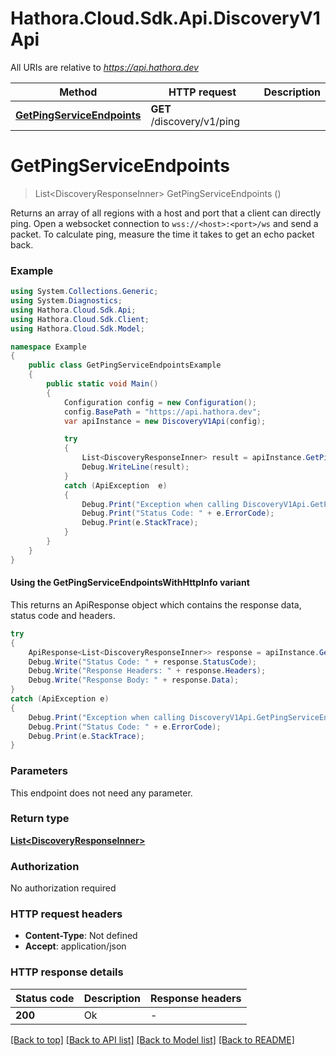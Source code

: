 # Hathora.Cloud.Sdk.Api.DiscoveryV1Api

All URIs are relative to *https://api.hathora.dev*

| Method | HTTP request | Description |
|--------|--------------|-------------|
| [**GetPingServiceEndpoints**](DiscoveryV1Api.md#getpingserviceendpoints) | **GET** /discovery/v1/ping |  |

<a name="getpingserviceendpoints"></a>
# **GetPingServiceEndpoints**
> List&lt;DiscoveryResponseInner&gt; GetPingServiceEndpoints ()



Returns an array of all regions with a host and port that a client can directly ping. Open a websocket connection to `wss://<host>:<port>/ws` and send a packet. To calculate ping, measure the time it takes to get an echo packet back.

### Example
```csharp
using System.Collections.Generic;
using System.Diagnostics;
using Hathora.Cloud.Sdk.Api;
using Hathora.Cloud.Sdk.Client;
using Hathora.Cloud.Sdk.Model;

namespace Example
{
    public class GetPingServiceEndpointsExample
    {
        public static void Main()
        {
            Configuration config = new Configuration();
            config.BasePath = "https://api.hathora.dev";
            var apiInstance = new DiscoveryV1Api(config);

            try
            {
                List<DiscoveryResponseInner> result = apiInstance.GetPingServiceEndpoints();
                Debug.WriteLine(result);
            }
            catch (ApiException  e)
            {
                Debug.Print("Exception when calling DiscoveryV1Api.GetPingServiceEndpoints: " + e.Message);
                Debug.Print("Status Code: " + e.ErrorCode);
                Debug.Print(e.StackTrace);
            }
        }
    }
}
```

#### Using the GetPingServiceEndpointsWithHttpInfo variant
This returns an ApiResponse object which contains the response data, status code and headers.

```csharp
try
{
    ApiResponse<List<DiscoveryResponseInner>> response = apiInstance.GetPingServiceEndpointsWithHttpInfo();
    Debug.Write("Status Code: " + response.StatusCode);
    Debug.Write("Response Headers: " + response.Headers);
    Debug.Write("Response Body: " + response.Data);
}
catch (ApiException e)
{
    Debug.Print("Exception when calling DiscoveryV1Api.GetPingServiceEndpointsWithHttpInfo: " + e.Message);
    Debug.Print("Status Code: " + e.ErrorCode);
    Debug.Print(e.StackTrace);
}
```

### Parameters
This endpoint does not need any parameter.
### Return type

[**List&lt;DiscoveryResponseInner&gt;**](DiscoveryResponseInner.md)

### Authorization

No authorization required

### HTTP request headers

 - **Content-Type**: Not defined
 - **Accept**: application/json


### HTTP response details
| Status code | Description | Response headers |
|-------------|-------------|------------------|
| **200** | Ok |  -  |

[[Back to top]](#) [[Back to API list]](../README.md#documentation-for-api-endpoints) [[Back to Model list]](../README.md#documentation-for-models) [[Back to README]](../README.md)

